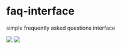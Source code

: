 # faq-interface
simple frequently asked questions interface

<img src="1" width="auto">
<img src="2" width="auto">
